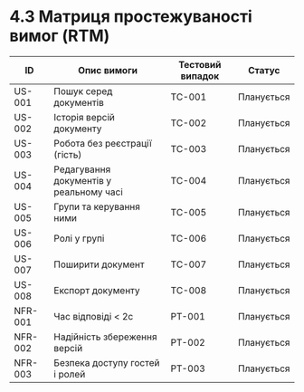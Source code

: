 # 4.3 Матриця простежуваності вимог (RTM)
| ID      | Опис вимоги                             | Тестовий випадок | Статус       | 
|---------|-----------------------------------------|------------------|--------------|
| US-001  | Пошук серед документів                  | TC-001           | Планується   |
| US-002  | Історія версій документу                | TC-002           | Планується   |
| US-003  | Робота без реєстрації (гість)           | TC-003           | Планується   |
| US-004  | Редагування документів у реальному часі | TC-004           | Планується   |
| US-005  | Групи та керування ними                 | TC-005           | Планується   |
| US-006  | Ролі у групі                            | TC-006           | Планується   |
| US-007  | Поширити документ                       | TC-007           | Планується   |
| US-008  | Експорт документу                       | TC-008           | Планується   |
| NFR-001 | Час відповіді < 2с                      | PT-001           | Планується   |
| NFR-002 | Надійність збереження версій            | PT-002           | Планується   |
| NFR-003 | Безпека доступу гостей і ролей          | PT-003           | Планується   |